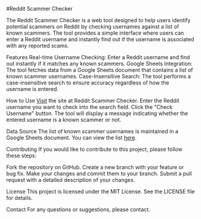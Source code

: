 #Reddit Scammer Checker

The Reddit Scammer Checker is a web tool designed to help users identify potential scammers on Reddit by checking usernames against a list of known scammers. The tool provides a simple interface where users can enter a Reddit username and instantly find out if the username is associated with any reported scams.

Features
Real-time Username Checking: Enter a Reddit username and find out instantly if it matches any known scammers.
Google Sheets Integration: The tool fetches data from a Google Sheets document that contains a list of known scammer usernames.
Case-Insensitive Search: The tool performs a case-insensitive search to ensure accuracy regardless of how the username is entered.

How to Use
[Visit]([https://mangalpurr.github.io/redditsite/]) the site at Reddit Scammer Checker.
Enter the Reddit username you want to check into the search field.
Click the "Check Username" button.
The tool will display a message indicating whether the entered username is a known scammer or not.

Data Source
The list of known scammer usernames is maintained in a Google Sheets document. You can view the list [here]([https://docs.google.com/spreadsheets/d/1z6k5YejlCWtuvfuND4ZgTU_dz31NbCqIUVO4AXln130/edit?usp=sharing]).

Contributing
If you would like to contribute to this project, please follow these steps:

Fork the repository on GitHub.
Create a new branch with your feature or bug fix.
Make your changes and commit them to your branch.
Submit a pull request with a detailed description of your changes.

License
This project is licensed under the MIT License. See the LICENSE file for details.

Contact
For any questions or suggestions, please contact.

